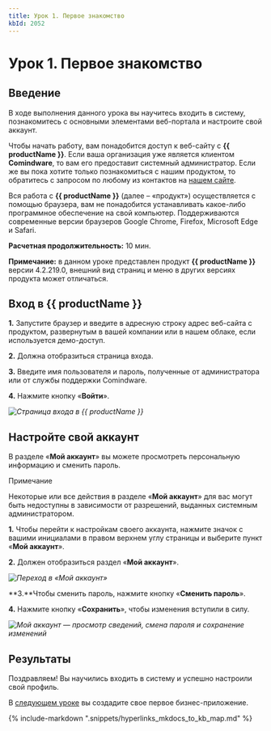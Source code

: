 ```yaml
---
title: Урок 1. Первое знакомство
kbId: 2052
---
```


# Урок 1. Первое знакомство

## Введение

В ходе выполнения данного урока вы научитесь входить в систему, познакомитесь с основными элементами веб-портала и настроите свой аккаунт.

Чтобы начать работу, вам понадобится доступ к веб-сайту с **{{ productName }}**. Если ваша организация уже является клиентом **Comindware**, то вам его предоставит системный администратор. Если же вы пока хотите только познакомиться с нашим продуктом, то обратитесь с запросом по любому из контактов на  [нашем сайте](https://www.comindware.ru/company/contact-us/).

Вся работа с **{{ productName }}** (далее – «продукт») осуществляется с помощью браузера, вам не понадобится устанавливать какое-либо программное обеспечение на свой компьютер. Поддерживаются современные версии браузеров Google Chrome, Firefox, Microsoft Edge и Safari.

**Расчетная продолжительность:** 10 мин.

**Примечание:** в данном уроке представлен продукт **{{ productName }}** версии 4.2.219.0, внешний вид страниц и меню в других версиях продукта может отличаться.

## Вход в {{ productName }}

**1.** Запустите браузер и введите в адресную строку адрес веб-сайта с продуктом, развернутым в вашей компании или в нашем облаке, если используется демо-доступ.

**2.** Должна отобразиться страница входа.

**3.** Введите имя пользователя и пароль, полученные от администратора или от службы поддержки Comindware.

**4.** Нажмите кнопку «**Войти**».

_![Страница входа в {{ productName }}](https://kb.comindware.ru/assets/img_6241ba621eb66.png)_

## Настройте свой аккаунт

В разделе «**Мой аккаунт**» вы можете просмотреть персональную информацию и сменить пароль.

Примечание

Некоторые или все действия в разделе «**Мой аккаунт**» для вас могут быть недоступны в зависимости от разрешений, выданных системным администратором.

**1.** Чтобы перейти к настройкам своего аккаунта, нажмите значок с вашими инициалами в правом верхнем углу страницы и выберите пункт «**Мой аккаунт**».

**2.** Должен отобразиться раздел «**Мой аккаунт**».

_![Переход в «Мой аккаунт»](https://kb.comindware.ru/assets/img_630e28fe126e3.png)_

**3.**Чтобы сменить пароль, нажмите кнопку «**Сменить пароль**».

**4.** Нажмите кнопку «**Сохранить**», чтобы изменения вступили в силу.

_![Мой аккаунт — просмотр сведений, смена пароля и сохранение изменений](https://kb.comindware.ru/assets/img_63ff0f836303c.png)_

## Результаты

Поздравляем! Вы научились входить в систему и успешно настроили свой профиль.

В  [следующем уроке](https://kb.comindware.ru/article.php?id=2054)  вы создадите свое первое бизнес-приложение.

{% include-markdown ".snippets/hyperlinks_mkdocs_to_kb_map.md" %}
